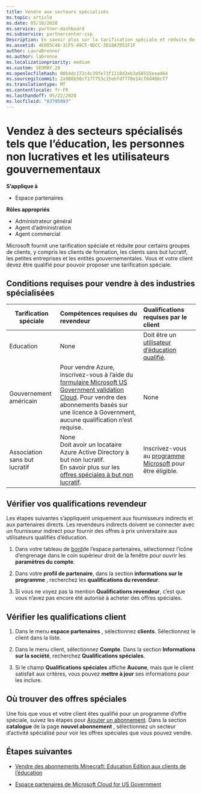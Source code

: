 ```yaml
---
title: Vendre aux secteurs spécialisés
ms.topic: article
ms.date: 05/18/2020
ms.service: partner-dashboard
ms.subservice: partnercenter-csp
Description: En savoir plus sur la tarification spéciale et réduite de Microsoft pour certains groupes de clients, y compris les clients de formation, les clients sans but lucratif et les administrations.
ms.assetid: 4E085C48-3CF5-49CF-9DCC-3D18A7051F1F
author: LauraBrenner
ms.author: labrenne
ms.localizationpriority: medium
ms.custom: SEOMAY.20
ms.openlocfilehash: 00b4dc172c4c39fe73f1118d2eb3a56555eaa464
ms.sourcegitcommit: 2a980b50cf177753c15ebfd7770e14cf6d486cf7
ms.translationtype: MT
ms.contentlocale: fr-FR
ms.lasthandoff: 05/22/2020
ms.locfileid: "83795093"
---
```

# <a name="sell-to-specialized-industries-like-education-non-profit-and-government-users"></a>Vendez à des secteurs spécialisés tels que l’éducation, les personnes non lucratives et les utilisateurs gouvernementaux

**S’applique à**

- Espace partenaires

**Rôles appropriés**

- Administrateur général
- Agent d’administration
- Agent commercial

Microsoft fournit une tarification spéciale et réduite pour certains groupes de clients, y compris les clients de formation, les clients sans but lucratif, les petites entreprises et les entités gouvernementales. Vous et votre client devez être qualifié pour pouvoir proposer une tarification spéciale. 

## <a name="requirements-to-sell-to-specialized-industries"></a>Conditions requises pour vendre à des industries spécialisées

|**Tarification spéciale**   |**Compétences requises du revendeur**   |**Qualifications requises par le client**   |
|----------------------------|:---------------------------------|:------------------------------------------|
|Education   |None   | Doit être un [utilisateur d’éducation qualifié](https://www.microsoftvolumelicensing.com/DocumentSearch.aspx?Mode=3&DocumentTypeId=7).   |
|Gouvernement américain   |Pour vendre Azure, inscrivez-vous à l’aide du [formulaire Microsoft US Government validation Cloud](https://azuregov.microsoft.com/csp). Pour vendre des abonnements basés sur une licence à Government, aucune qualification n’est requise.|   None|
|Association sans but lucratif  |None<br/> Doit avoir un locataire Azure Active Directory à but non lucratif.<br/> En savoir plus sur les [offres spéciales à but non lucratif](https://assetsprod.microsoft.com/mpn/nonprofit-skus-in-csp-faq.pdf).   |Inscrivez-vous au [programme Microsoft](https://nonprofit.microsoft.com/#/register) pour être éligible.   |

## <a name="check-your-reseller-qualifications"></a>Vérifier vos qualifications revendeur

Les étapes suivantes s’appliquent uniquement aux fournisseurs indirects et aux partenaires directs. Les revendeurs indirects doivent se connecter avec un fournisseur indirect pour fournir des offres à prix universitaire aux utilisateurs qualifiés d’éducation.

1. Dans votre tableau de [bord](https://partner.microsoft.com/dashboard)de l’espace partenaires, sélectionnez l’icône d’engrenage dans le coin supérieur droit de la fenêtre pour ouvrir les **paramètres du compte**.

2. Dans votre **profil de partenaire**, dans la section **informations sur le programme** , recherchez les **qualifications du revendeur**.

3. Si vous ne voyez pas la mention **Qualifications revendeur**, c’est que vous n’avez pas encore été autorisé à acheter des offres spéciales.

## <a name="check-the-customer-qualifications"></a>Vérifier les qualifications client

1. Dans le menu **espace partenaires** , sélectionnez **clients**. Sélectionnez le client dans la liste.

2. Dans le menu client, sélectionnez **Compte**. Dans la section **Informations sur la société**, recherchez **Qualifications spéciales**.

3. Si le champ **Qualifications spéciales** affiche **Aucune**, mais que le client satisfait aux critères, vous pouvez **mettre à jour** ses informations pour les inclure.

## <a name="where-to-find-special-offers"></a>Où trouver des offres spéciales

Une fois que vous et votre client êtes qualifié pour un programme d’offre spéciale, suivez les étapes pour [Ajouter un abonnement](create-a-new-subscription.md). Dans la section **catalogue** de la page **nouvel abonnement** , sélectionnez un secteur d’activité spécialisé pour voir les offres spéciales que vous pouvez vendre.

## <a name="next-steps"></a>Étapes suivantes

- [Vendre des abonnements Minecraft: Education Edition aux clients de l’éducation](minecraft-subscriptions.md)

- [Espace partenaires de Microsoft Cloud for US Government](partner-center-for-microsoft-us-govt-cloud.md)
